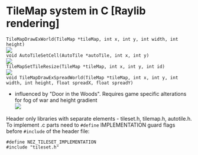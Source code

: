 # TileMap system in C [Raylib rendering]

`TileMapDrawExWorld(TileMap *tileMap, int x, int y, int width, int height)`    
![](https://github.com/nezvers/GameSystemsInC/raw/master/TileMapSystem/Resource/Preview.gif)    
`void AutoTileSetCell(AutoTile *autoTile, int x, int y)`    
![](https://github.com/nezvers/GameSystemsInC/raw/master/TileMapSystem/Resource/Preview_autotile.gif)     
`TileMapSetTileResize(TileMap *tileMap, int x, int y, int id)`    
![](https://github.com/nezvers/GameSystemsInC/raw/master/TileMapSystem/Resource/Preview_TileMap_resize.gif)    
`void TileMapDrawExSpreadWorld(TileMap *tileMap, int x, int y, int width, int height, float spreadX, float spreadY)`    
- influenced by "Door in the Woods". Requires game specific alterations for fog of war and height gradient    
![](https://github.com/nezvers/GameSystemsInC/raw/master/TileMapSystem/Resource/Preview_TileMap_spread.gif)    
    
Header only libraries with separate elements - tileset.h, tilemap.h, autotile.h.
To implement .c parts need to `#define` IMPLEMENTATION guard flags before `#include` of the header file:    
```
#define NEZ_TILESET_IMPLEMENTATION
#include "tileset.h"
```


